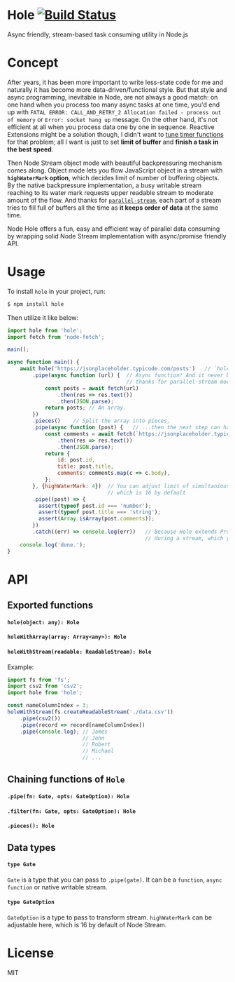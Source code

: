 # Hole [![Build Status](https://travis-ci.org/piglovesyou/node-hole.svg?branch=master)](https://travis-ci.org/piglovesyou/node-hole)
Async friendly, stream-based task consuming utility in Node.js

# Concept
After years, it has been more important to write less-state code for me and naturally it has become more data-driven/functional style. But that style and async programming, inevitable in Node, are not always a good match: on one hand when you process too many async tasks at one time, you'd end up with `FATAL ERROR: CALL_AND_RETRY_2 Allocation failed - process out of memory` or `Error: socket hang up` message. On the other hand, it's not efficient at all when you process data one by one in sequence. Reactive Extensions might be a solution though, I didn't want to [tune timer functions](https://github.com/ReactiveX/RxJava/wiki/Backpressure#useful-operators-that-avoid-the-need-for-backpressure) for that problem; all I want is just to set **limit of buffer** and **finish a task in the best speed**. 

Then Node Stream object mode with beautiful backpressuring mechanism comes along. Object mode lets you flow JavaScript object in a stream with **`highWaterMark` option**, which decides limit of number of buffering objects. By the native backpressure implementation, a busy writable stream reaching to its water mark requests upper readable stream to moderate amount of the flow. And thanks for [`parallel-stream`](https://github.com/mafintosh/parallel-transform), each part of a stream tries to fill full of buffers all the time as **it keeps order of data** at the same time.

Node Hole offers a fun, easy and efficient way of parallel data consuming by wrapping solid Node Stream implementation with async/promise friendly API.

# Usage
To install `hole` in your project, run:

```bash
$ npm install hole
```

Then utilize it like below:

```javascript
import hole from 'hole';
import fetch from 'node-fetch';

main();

async function main() {
    await hole('https://jsonplaceholder.typicode.com/posts')   // `hole(object: any): Hole`
        .pipe(async function (url) {  // Async function! And it never blocks the stream,
                                      // thanks for parallel-stream module
            const posts = await fetch(url)
                .then(res => res.text())
                .then(JSON.parse);
            return posts; // An array.
        })
        .pieces()    // Split the array into pieces,
        .pipe(async function (post) {   // ...then the next step can handle the piece one by one
            const comments = await fetch(`https://jsonplaceholder.typicode.com/posts/${post.id}/comments`)
                .then(res => res.text())
                .then(JSON.parse);
            return {
                id: post.id,
                title: post.title,
                comments: comments.map(c => c.body),
            };
        }, {highWaterMark: 4})  // You can adjust limit of simultanious running tasks,
                                // which is 16 by default
        .pipe((post) => {
          assert(typeof post.id === 'number');
          assert(typeof post.title === 'string');
          assert(Array.isArray(post.comments));
        })
        .catch((err) => console.log(err))   // Because Hole extends Promise, it emits rejection and halts
                                            // during a stream, which you can catch as usual
    console.log('done.');
}
```

# API

## Exported functions

#### `hole(object: any): Hole`
#### `holeWithArray(array: Array<any>): Hole`
#### `holeWithStream(readable: ReadableStream): Hole`

Example:
```javascript
import fs from 'fs';
import csv2 from 'csv2';
import hole from 'hole';

const nameColumnIndex = 3;
holeWithStream(fs.createReadableStream('./data.csv'))
    .pipe(csv2())
    .pipe(record => record[nameColumnIndex])
    .pipe(console.log); // James
                        // John
                        // Robert
                        // Michael
                        // ...
```

## Chaining functions of `Hole`

#### `.pipe(fn: Gate, opts: GateOption): Hole`
#### `.filter(fn: Gate, opts: GateOption): Hole`
#### `.pieces(): Hole`

## Data types

#### `type Gate`
`Gate` is a type that you can pass to `.pipe(gate)`. It can be a `function`, `async function` or native writable stream.

#### `type GateOption`
`GateOption` is a type to pass to transform stream. `highWaterMark` can be adjustable here, which is 16 by default of Node Stream.

# License

MIT
